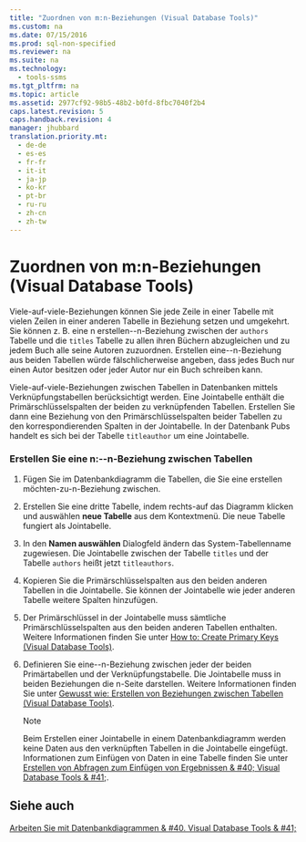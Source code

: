 ```yaml
---
title: "Zuordnen von m:n-Beziehungen (Visual Database Tools)"
ms.custom: na
ms.date: 07/15/2016
ms.prod: sql-non-specified
ms.reviewer: na
ms.suite: na
ms.technology: 
  - tools-ssms
ms.tgt_pltfrm: na
ms.topic: article
ms.assetid: 2977cf92-98b5-48b2-b0fd-8fbc7040f2b4
caps.latest.revision: 5
caps.handback.revision: 4
manager: jhubbard
translation.priority.mt: 
  - de-de
  - es-es
  - fr-fr
  - it-it
  - ja-jp
  - ko-kr
  - pt-br
  - ru-ru
  - zh-cn
  - zh-tw
---
```

# Zuordnen von m:n-Beziehungen (Visual Database Tools)
Viele\-auf\-viele-Beziehungen können Sie jede Zeile in einer Tabelle mit vielen Zeilen in einer anderen Tabelle in Beziehung setzen und umgekehrt. Sie können z. B. eine n erstellen\-\-n-Beziehung zwischen der `authors` Tabelle und die `titles` Tabelle zu allen ihren Büchern abzugleichen und zu jedem Buch alle seine Autoren zuzuordnen. Erstellen eine\-\-n-Beziehung aus beiden Tabellen würde fälschlicherweise angeben, dass jedes Buch nur einen Autor besitzen oder jeder Autor nur ein Buch schreiben kann.  
  
Viele\-auf\-viele-Beziehungen zwischen Tabellen in Datenbanken mittels Verknüpfungstabellen berücksichtigt werden. Eine Jointabelle enthält die Primärschlüsselspalten der beiden zu verknüpfenden Tabellen. Erstellen Sie dann eine Beziehung von den Primärschlüsselspalten beider Tabellen zu den korrespondierenden Spalten in der Jointabelle. In der Datenbank Pubs handelt es sich bei der Tabelle `titleauthor` um eine Jointabelle.  
  
### Erstellen Sie eine n:\-\-n-Beziehung zwischen Tabellen  
  
1.  Fügen Sie im Datenbankdiagramm die Tabellen, die Sie eine erstellen möchten\-zu\-n-Beziehung zwischen.  
  
2.  Erstellen Sie eine dritte Tabelle, indem rechts\-auf das Diagramm klicken und auswählen **neue Tabelle** aus dem Kontextmenü. Die neue Tabelle fungiert als Jointabelle.  
  
3.  In den **Namen auswählen** Dialogfeld ändern das System\-Tabellenname zugewiesen. Die Jointabelle zwischen der Tabelle `titles` und der Tabelle `authors` heißt jetzt `titleauthors`.  
  
4.  Kopieren Sie die Primärschlüsselspalten aus den beiden anderen Tabellen in die Jointabelle. Sie können der Jointabelle wie jeder anderen Tabelle weitere Spalten hinzufügen.  
  
5.  Der Primärschlüssel in der Jointabelle muss sämtliche Primärschlüsselspalten aus den beiden anderen Tabellen enthalten. Weitere Informationen finden Sie unter [How to: Create Primary Keys (Visual Database Tools)](assetId:///85c623ca-4656-4d70-a9db-ee4d897cd214).  
  
6.  Definieren Sie eine\-\-n-Beziehung zwischen jeder der beiden Primärtabellen und der Verknüpfungstabelle. Die Jointabelle muss in beiden Beziehungen die n-Seite darstellen. Weitere Informationen finden Sie unter [Gewusst wie: Erstellen von Beziehungen zwischen Tabellen (Visual Database Tools)](assetId:///867a54b8-5be4-46e6-9702-49ae6dabf67c).  
  
    > [!NOTE]  
    > Beim Erstellen einer Jointabelle in einem Datenbankdiagramm werden keine Daten aus den verknüpften Tabellen in die Jointabelle eingefügt. Informationen zum Einfügen von Daten in eine Tabelle finden Sie unter [Erstellen von Abfragen zum Einfügen von Ergebnissen & #40; Visual Database Tools & #41;](../content/Create-Insert-Results-Queries--Visual-Database-Tools-.md).  
  
## Siehe auch  
[Arbeiten Sie mit Datenbankdiagrammen & #40. Visual Database Tools & #41;](../content/Work-with-Database-Diagrams--Visual-Database-Tools-.md)  
  
